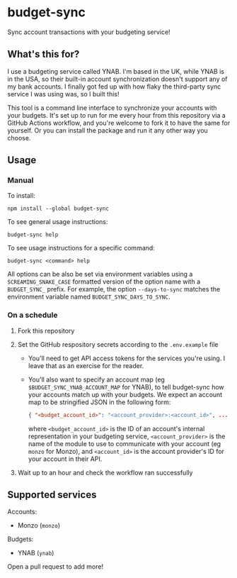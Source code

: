 # budget-sync

Sync account transactions with your budgeting service!

## What's this for?

I use a budgeting service called YNAB. I'm based in the UK, while YNAB is in the
USA, so their built-in account synchronization doesn't support any of my bank
accounts. I finally got fed up with how flaky the third-party sync service I was
using was, so I built this!

This tool is a command line interface to synchronize your accounts with your
budgets. It's set up to run for me every hour from this repository via a GitHub
Actions workflow, and you're welcome to fork it to have the same for yourself.
Or you can install the package and run it any other way you choose.

## Usage

### Manual

To install:

```
npm install --global budget-sync
```

To see general usage instructions:

```
budget-sync help
```

To see usage instructions for a specific command:

```
budget-sync <command> help
```

All options can be also be set via environment variables using a
`SCREAMING_SNAKE_CASE` formatted version of the option name with a
`BUDGET_SYNC_` prefix. For example, the option `--days-to-sync` matches the
environment variable named `BUDGET_SYNC_DAYS_TO_SYNC`.

### On a schedule

1. Fork this repository
1. Set the GitHub respository secrets according to the `.env.example` file

   - You'll need to get API access tokens for the services you're using. I leave
     that as an exercise for the reader.
   - You'll also want to specify an account map (eg
     `$BUDGET_SYNC_YNAB_ACCOUNT_MAP` for YNAB), to tell budget-sync how your
     accounts match up with your budgets. We expect an account map to be
     stringified JSON in the following form:

     ```json
     { "<budget_account_id>": "<account_provider>:<account_id>", ... }
     ```

     where `<budget_account_id>` is the ID of an account's internal
     representation in your budgeting service, `<account_provider>` is the name
     of the module to use to communicate with your account (eg `monzo` for
     Monzo), and `<account_id>` is the account provider's ID for your account in
     their API.

1. Wait up to an hour and check the workflow ran successfully

## Supported services

Accounts:

- Monzo (`monzo`)

Budgets:

- YNAB (`ynab`)

Open a pull request to add more!
